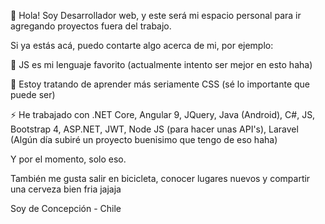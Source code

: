 

<!--
**IanStuardo-Dev/IanStuardo-Dev** is a ✨ _special_ ✨ repository because its `README.md` (this file) appears on your GitHub profile.

Here are some ideas to get you started:

- 🔭 I’m currently working on ...
- 🌱 I’m currently learning ...
- 👯 I’m looking to collaborate on ...
- 🤔 I’m looking for help with ...
- 💬 Ask me about ...
- 📫 How to reach me: ...
- 😄 Pronouns: ...
- ⚡ Fun fact: ...
-->

👋 Hola! Soy Desarrollador web, y este será mi espacio personal para ir agregando proyectos fuera del trabajo.

Si ya estás acá, puedo contarte algo acerca de mi, por ejemplo:

🔭 JS es mi lenguaje favorito (actualmente intento ser mejor en esto haha)

🤔 Estoy tratando de aprender más seriamente CSS (sé lo importante que puede ser)

⚡ He trabajado con .NET Core, Angular 9, JQuery, Java (Android), C#, JS, Bootstrap 4, ASP.NET, JWT, Node JS (para hacer unas API's), Laravel (Algún día subiré un proyecto buenisimo que tengo de eso haha)

Y por el momento, solo eso.

También me gusta salir en bicicleta, conocer lugares nuevos y compartir una cerveza bien fria jajaja

Soy de Concepción - Chile
